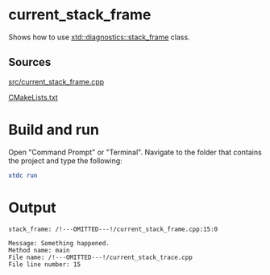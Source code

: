 # current_stack_frame

Shows how to use [xtd::diagnostics::stack_frame](../../../../src/xtd.core/include/xtd/diagnostics/stack_frame.h) class.

## Sources

[src/current_stack_frame.cpp](src/current_stack_frame.cpp)

[CMakeLists.txt](CMakeLists.txt)

# Build and run

Open "Command Prompt" or "Terminal". Navigate to the folder that contains the project and type the following:

```cmake
xtdc run
```

# Output

```
stack_frame: /!---OMITTED---!/current_stack_frame.cpp:15:0

Message: Something happened.
Method name: main
File name: /!---OMITTED---!/current_stack_trace.cpp
File line number: 15
```
